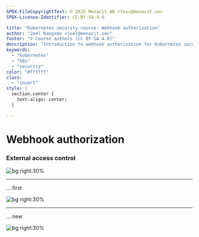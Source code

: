 ```yaml
---
SPDX-FileCopyrightText: © 2025 Menacit AB <foss@menacit.se>
SPDX-License-Identifier: CC-BY-SA-4.0

title: "Kubernetes security course: Webhook authorization"
author: "Joel Rangsmo <joel@menacit.se>"
footer: "© Course authors (CC BY-SA 4.0)"
description: "Introduction to webhook authorization for Kubernetes security course"
keywords:
  - "kubernetes"
  - "k8s"
  - "security"
color: "#ffffff"
class:
  - "invert"
style: |
  section.center {
    text-align: center;
  }

---
```

<!-- _footer: "%ATTRIBUTION_PREFIX% Asparukh Akanayev (CC BY 2.0)" -->
# Webhook authorization
### External access control

![bg right:30%](images/purple_building_reflection.jpg)

<!--
-->

---
<!-- _footer: "%ATTRIBUTION_PREFIX% Asparukh Akanayev (CC BY 2.0)" -->
....first

![bg right:30%](images/purple_building_reflection.jpg)

<!--
-->

---
<!-- _footer: "%ATTRIBUTION_PREFIX% " -->
....new

![bg right:30%](images/.jpg)

<!--
-->
